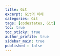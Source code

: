 ```yaml
---
title: Git
excerpt: Git의 이해
categories: Git
tags: [codestates, Git]
toc: true
toc_sticky: true
author_profile: true
sidebar_main: true
published : false
---
```


